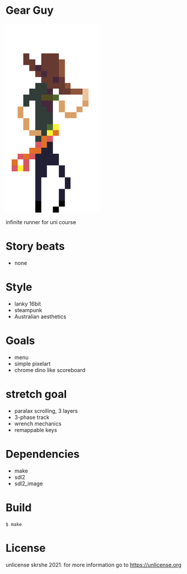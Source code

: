 # Gear Guy
<!-- ![geary guy](res/guy.png){:width=100} -->
<img src="res/guy.png"
width=50% style="image-rendering:pixelated;">

infinite runner for uni course

# Story beats
- none

# Style
- lanky 16bit
- steampunk
- Australian aesthetics

# Goals
- menu
- simple pixelart
- chrome dino like scoreboard

# stretch goal
- paralax scrolling, 3 layers
- 3-phase track
- wrench mechanics
- remappable keys

# Dependencies
- make
- sdl2
- sdl2\_image

# Build
```console
$ make
```

# License
unlicense skrshe 2021. for more information go to <https://unlicense.org>
